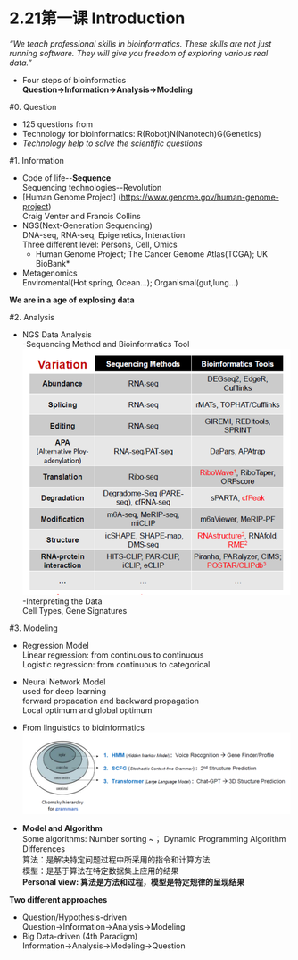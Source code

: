 # 2.21第一课 Introduction  
*“We teach professional skills in bioinformatics. These skills are not just running software. They will give you freedom of exploring various real data.”*

* Four steps of bioinformatics
  **Question→Information→Analysis→Modeling**


#0. Question
   * 125 questions from <Science>
   * Technology for bioinformatics: R(Robot)N(Nanotech)G(Genetics)
   * _Technology help to solve the scientific questions_

#1. Information  
   * Code of life--**Sequence**   
     Sequencing technologies--Revolution   
   * [Human Genome Project] (https://www.genome.gov/human-genome-project)  
     Craig Venter and Francis Collins  
   * NGS(Next-Generation Sequencing)  
     DNA-seq, RNA-seq, Epigenetics, Interaction  
     Three different level: Persons, Cell, Omics  
     * Human Genome Project; The Cancer Genome Atlas(TCGA); UK BioBank*
   * Metagenomics  
     Enviromental(Hot spring, Ocean...); Organismal(gut,lung...)  

   **We are in a age of explosing data**

#2. Analysis
   * NGS Data Analysis   
     -Sequencing Method and Bioinformatics Tool     
      ![测序技术与分析方法](images/Sequencing.png)
     -Interpreting the Data  
     Cell Types, Gene Signatures

#3. Modeling  
   * Regression Model  
     Linear regression: from continuous to continuous  
     Logistic regression: from continuous to categorical  
   * Neural Network Model  
     used for deep learning  
     forward propacation and backward propagation  
     Local optimum and global optimum
   * From linguistics to bioinformatics  
    ![语言学和生物信息学](images/Grammer.png)
 
   * **Model and Algorithm**  
     Some algorithms: Number sorting ~； Dynamic Programming Algorithm  
     Differences  
     算法：是解决特定问题过程中所采用的指令和计算方法  
     模型：是基于算法在特定数据集上应用的结果  
     **Personal view: 算法是方法和过程，模型是特定规律的呈现结果**

**Two different approaches**
 - Question/Hypothesis-driven
   Question→Information→Analysis→Modeling
 - Big Data-driven (4th Paradigm)
   Information→Analysis→Modeling→Question
